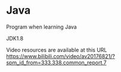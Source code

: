 # Java
Program when learning Java

JDK1.8

Video resources are available at this URL https://www.bilibili.com/video/av20176821/?spm_id_from=333.338.common_report.7

